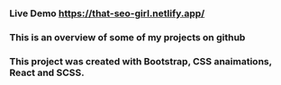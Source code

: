 ### Live Demo https://that-seo-girl.netlify.app/


### This is an overview of some of my projects on github

### This project was created with Bootstrap, CSS anaimations, React and SCSS.